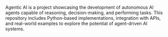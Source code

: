 Agentic AI is a project showcasing the development of autonomous AI agents capable of reasoning, decision-making, and performing tasks. This repository includes Python-based implementations, integration with APIs, and real-world examples to explore the potential of agent-driven AI systems.
